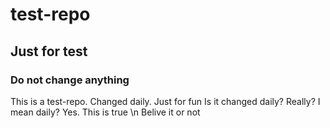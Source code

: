 # test-repo

## Just for test

### Do not change anything
This is a test-repo.
Changed daily. Just for fun
Is it changed daily?
Really? I mean daily?
Yes. This is true \n
Belive it or not
